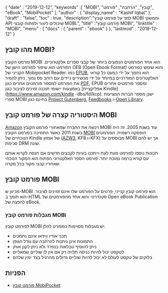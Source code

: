 {
  "date" : "2019-12-12",
  "keywords" :[ "MOBI", "קובץ", "הרחבה", "פורמט", "eBook", "MobiPocket" ],
  "author" : {
    "display_name" : "Kashif Iqbal"
},
  "draft" : "false",
  "toc" : true,
  "description":"למד על פורמט קובץ MOBI וממשקי API שיכולים ליצור ולפתוח קובצי MOBI.",
  "title" :"פורמט קובץ MOBI",
  "linktitle" : "MOBI",
  "menu" : {
    "docs" : {
      "parent" : "ebook"
}
},
  "lastmod" : "2019-12-12"
}

## מהו קובץ MOBI?

פורמט הקובץ MOBI הוא אחד הפורמטים הנפוצים ביותר של קבצי ספרים אלקטרוניים. הפורמט הוא שיפור לפורמט הישן של OEB (Open Ebook Format) והוא שימש כפורמט הקנייני של Mobipocket Reader. כמו [EPUB](/he/ebook/epub/), הוא נתמך על ידי כמעט כל קוראי האלקטרונים המודרניים במיוחד על ידי מכשירים ניידים עם רוחב פס נמוך. ניתן להמיר את הפורמט למספר פורמטים אחרים כגון [PDF](/he/pdf/), EPUB ומספר פורמטים אחרים באמצעות יישומי תוכנה זמינים לציבור כגון [אפליקציית Kindle](https://www.amazon.com/kindle -dbs/fd/kcp). ישנן מספר חברות המציעות ספרי MOBI בחינם כגון [Project Gutenberg](https://www.gutenberg.org/), [Feedbooks](http://www.feedbooks.com/) ו-[Open Library]( https://openlibrary.org/).

## היסטוריה קצרה של פורמט קובץ MOBI

[Amazon](https://www.amazon.com) רכשה את החברה שמאחורי פורמט הקובץ MOBI עוד בשנת 2005. זה היה בשנת 2011 כאשר התמיכה בפורמט הקובץ [MOBI](/he/ebook/mobi/) הופסקה רשמית. הפורמטים הנוכחיים של Kindle של אמזון ([AZW3](/he/ebook/azw3/), KF8 ו-KFX) מבוססים על MOBI אך יש להם סכימת DRM שונה.

תכונות נוספו לפורמט מעת לעת וייתכנו בעיות לקבצים חדשים אם תנסה לקרוא אותם עם קורא ברמה נמוכה יותר. פורמט הספר האלקטרוני הפתוח הוא המקור הנוכחי שאחריו קבצי מקור בכל מקרה.

## פורמט קובץ MOBI

מכיוון ש-MOBI הוא פורמט קובץ קנייני, פרטים על הפורמט שלו אינם זמינים לציבור. הוא תומך ב-HTML סטנדרטי והוא אחד מהפורמטים של Open eBook Publication להפצה של eBook.

### מגבלות פורמט קובץ MOBI

לפורמט קובץ MOBI יש מגבלות מסוימות כמפורט להלן.

* תכני אודיו ווידאו אינם נתמכים
* התמונות אינן ניתנות להרחבה עם גודל הגופן
* ניתן להוסיף טבלאות בנפרד ולא ניתן לקנן אותן
* לטקסט יכול להיות כניסה תלויה רק אם אין לו שוליים שמאליים
* בלוקים של טקסט לעולם לא יכול להיות שוליים גדולים מהרגיל בצד ימין שלהם

## הפניות

* [פורמט קובץ MobiPocket](https://web.archive.org/web/20160414103204/http://www.mobipocket.com/dev/article.asp?BaseFolder#prcgen&File#mobiformat.htm)


